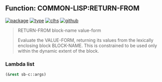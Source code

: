 ## Function: COMMON-LISP:RETURN-FROM
[![package](https://img.shields.io/badge/Package-COMMON--LISP-5f9ea0.svg?style=social&colorA=999999)](../) [![type](https://img.shields.io/badge/Type-Function-5f9ea0.svg?style=social&colorA=999999)](../#function) [![clhs](https://img.shields.io/badge/CLHS-RETURN--FROM-5f9ea0.svg?style=social&colorA=999999)](http://www.lispworks.com/documentation/HyperSpec/Body/s_ret_fr.htm) [![github](https://img.shields.io/badge/GitHub-View_the_source-5f9ea0.svg?style=social&colorA=999999&logo=github)](https://github.com/sbcl/sbcl/blob/master/src/compiler/info-functions.lisp/) 

> RETURN-FROM block-name value-form
> 
> Evaluate the VALUE-FORM, returning its values from the lexically enclosing
> block BLOCK-NAME. This is constrained to be used only within the dynamic
> extent of the block.

### Lambda list
```cl
(&rest sb-c::args)
```
